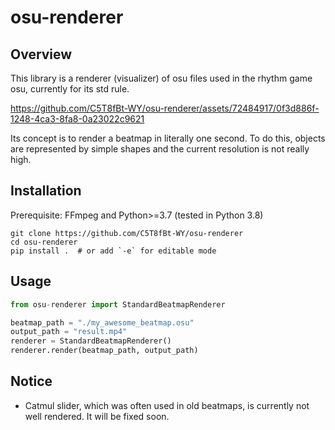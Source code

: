 # osu-renderer

## Overview

This library is a renderer (visualizer) of osu files used in the rhythm game osu, currently for its std rule.



https://github.com/C5T8fBt-WY/osu-renderer/assets/72484917/0f3d886f-1248-4ca3-8fa8-0a23022c9621



Its concept is to render a beatmap in literally one second. To do this, objects are represented by simple shapes and the current resolution is not really high.

## Installation

Prerequisite: FFmpeg and Python>=3.7 (tested in Python 3.8) 
```
git clone https://github.com/C5T8fBt-WY/osu-renderer
cd osu-renderer
pip install .  # or add `-e` for editable mode
```


## Usage

``` Python
from osu-renderer import StandardBeatmapRenderer

beatmap_path = "./my_awesome_beatmap.osu"
output_path = "result.mp4"
renderer = StandardBeatmapRenderer()
renderer.render(beatmap_path, output_path)
```

## Notice
- Catmul slider, which was often used in old beatmaps, is currently not well rendered. It will be fixed soon.

